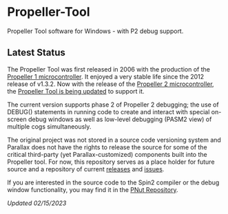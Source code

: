 # Propeller-Tool
Propeller Tool software for Windows - with P2 debug support.

## Latest Status
The Propeller Tool was first released in 2006 with the production of the [Propeller 1 microcontroller](https://www.parallax.com/catalog/microcontrollers/propeller).  It enjoyed a very stable life since the 2012 release of v1.3.2.  Now with the release of the [Propeller 2 microcontroller](https://parallax.com/), the [Propeller Tool is being updated](https://github.com/parallaxinc/Propeller-Tool/releases) to support it.

The current version supports phase 2 of Propeller 2 debugging; the use of DEBUG() statements in running code to create and interact with special on-screen debug windows as well as low-level debugging (PASM2 view) of multiple cogs simultaneously.

The original project was not stored in a source code versioning system and Parallax does not have the rights to release the source for some of the critical third-party (yet Parallax-customized) components built into the Propeller tool.  For now, this repository serves as a place holder for future source and a repository of current [releases](https://github.com/parallaxinc/Propeller-Tool/releases) and [issues](https://github.com/parallaxinc/Propeller-Tool/issues).

If you are interested in the source code to the Spin2 compiler or the debug window functionality, you may find it in the [PNut Repository](https://github.com/parallaxinc/P2_PNut_Public).

_Updated 02/15/2023_
